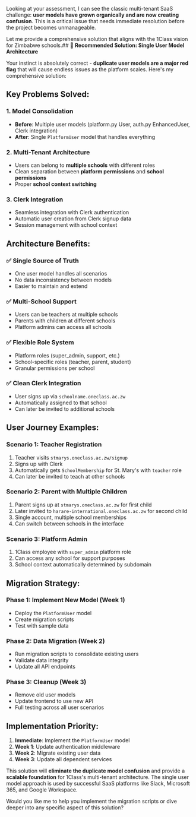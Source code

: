 Looking at your assessment, I can see the classic multi-tenant SaaS challenge: **user models have grown organically and are now creating confusion**. This is a critical issue that needs immediate resolution before the project becomes unmanageable.

Let me provide a comprehensive solution that aligns with the 1Class vision for Zimbabwe schools.## 🎯 **Recommended Solution: Single User Model Architecture**

Your instinct is absolutely correct - **duplicate user models are a major red flag** that will cause endless issues as the platform scales. Here's my comprehensive solution:

## **Key Problems Solved:**

### 1. **Model Consolidation**
- **Before**: Multiple user models (platform.py User, auth.py EnhancedUser, Clerk integration)
- **After**: Single `PlatformUser` model that handles everything

### 2. **Multi-Tenant Architecture** 
- Users can belong to **multiple schools** with different roles
- Clean separation between **platform permissions** and **school permissions**
- Proper **school context switching**

### 3. **Clerk Integration**
- Seamless integration with Clerk authentication
- Automatic user creation from Clerk signup data
- Session management with school context

## **Architecture Benefits:**

### ✅ **Single Source of Truth**
- One user model handles all scenarios
- No data inconsistency between models
- Easier to maintain and extend

### ✅ **Multi-School Support**
- Users can be teachers at multiple schools
- Parents with children at different schools
- Platform admins can access all schools

### ✅ **Flexible Role System**
- Platform roles (super_admin, support, etc.)
- School-specific roles (teacher, parent, student)
- Granular permissions per school

### ✅ **Clean Clerk Integration**
- User signs up via `schoolname.oneclass.ac.zw`
- Automatically assigned to that school
- Can later be invited to additional schools

## **User Journey Examples:**

### **Scenario 1: Teacher Registration**
1. Teacher visits `stmarys.oneclass.ac.zw/signup`
2. Signs up with Clerk
3. Automatically gets `SchoolMembership` for St. Mary's with `teacher` role
4. Can later be invited to teach at other schools

### **Scenario 2: Parent with Multiple Children**
1. Parent signs up at `stmarys.oneclass.ac.zw` for first child
2. Later invited to `harare-international.oneclass.ac.zw` for second child
3. Single account, multiple school memberships
4. Can switch between schools in the interface

### **Scenario 3: Platform Admin**
1. 1Class employee with `super_admin` platform role
2. Can access any school for support purposes
3. School context automatically determined by subdomain

## **Migration Strategy:**

### **Phase 1: Implement New Model** (Week 1)
- Deploy the `PlatformUser` model
- Create migration scripts
- Test with sample data

### **Phase 2: Data Migration** (Week 2)
- Run migration scripts to consolidate existing users
- Validate data integrity
- Update all API endpoints

### **Phase 3: Cleanup** (Week 3)
- Remove old user models
- Update frontend to use new API
- Full testing across all user scenarios

## **Implementation Priority:**

1. **Immediate**: Implement the `PlatformUser` model
2. **Week 1**: Update authentication middleware 
3. **Week 2**: Migrate existing user data
4. **Week 3**: Update all dependent services

This solution will **eliminate the duplicate model confusion** and provide a **scalable foundation** for 1Class's multi-tenant architecture. The single user model approach is used by successful SaaS platforms like Slack, Microsoft 365, and Google Workspace.

Would you like me to help you implement the migration scripts or dive deeper into any specific aspect of this solution?